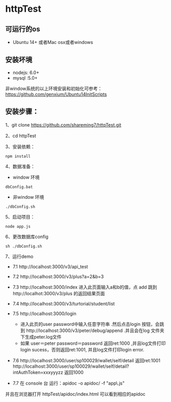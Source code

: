 # httpTest

## 可运行的os

- Ubuntu 14+ 或者Mac osx或者windows

## 安装坏境

- nodejs: 6.0+
- mysql :5.0+  

非window系统的以上环境安装和初始化可参考：https://github.com/genxium/Ubuntu14InitScripts

## 安装步骤：

1、git clone https://github.com/shareming7/httpTest.git  
      
2、cd httpTest  

3、安装依赖：  

```
npm install
```

4、数据准备：

- window 环境

```
dbConfig.bat
```

- 非window 环境

```
./dbConfig.sh
```

5、启动项目：

```
node app.js
```

6、更改数据库config

```
sh ./dbConfig.sh
```

7、运行demo  

- 7.1 http://localhost:3000/v3/api_test  

- 7.2 http://localhost:3000/v3/plus?a=2&b=3  

- 7.3 http://localhost:3000/index 
  进入此页面输入a和b的值，点 add 跳到http://localhot:3000/v3/plus 的返回结果页面    

- 7.4 http://localhost:3000/v3/turtorial/student/list
- 7.5 http://localhost:3000/login
  - 进入此页的user password中输入任意字符串 .然后点击login 按钮，会跳到 http://localhost:3000/v3/peter/debug/append .并且会在log 文件夹下生成peter.log文件
  - 如果 user＝peter password＝password 返回ret:1000 ,并且log文件打印login sucess，否则返回ret:1001, 并且log文件打印login error.
- 7.6 http://localhost:3000/user/sp100029/wallet/self/detail  返回ret:1001
      http://localhost:3000/user/sp100029/wallet/self/detail?intAuthToken=xxxyyyzz  返回1000 
- 7.7 在 console 台 运行：apidoc  -o apidoc/ -f "app\\.js"  

并且在浏览器打开 httpTest/apidoc/index.html 可以看到相应的apidoc